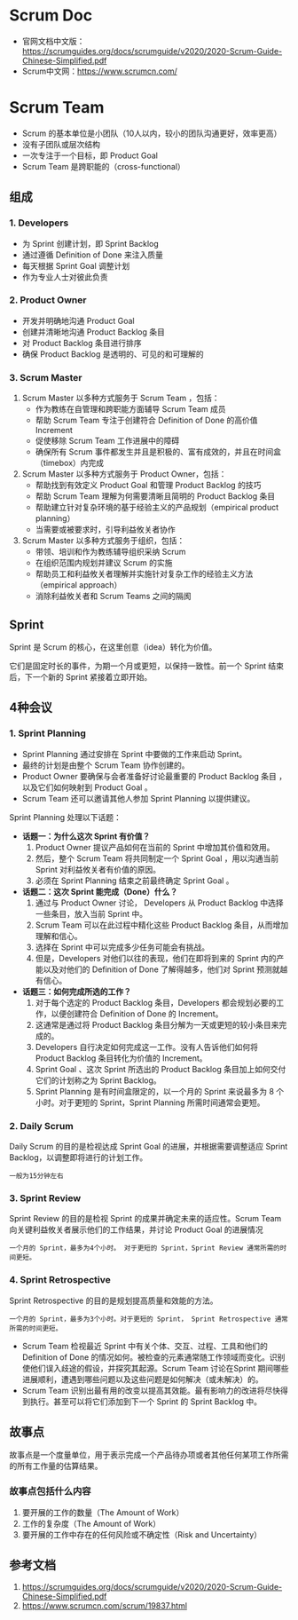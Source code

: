 # Scrum Doc
- 官网文档中文版：https://scrumguides.org/docs/scrumguide/v2020/2020-Scrum-Guide-Chinese-Simplified.pdf
- Scrum中文网：https://www.scrumcn.com/


# Scrum Team
- Scrum 的基本单位是小团队（10人以内，较小的团队沟通更好，效率更高）
- 没有子团队或层次结构
- 一次专注于一个目标，即 Product Goal
- Scrum Team 是跨职能的（cross-functional）

## 组成
### 1. Developers
- 为 Sprint 创建计划，即 Sprint Backlog
- 通过遵循 Definition of Done 来注入质量
- 每天根据 Sprint Goal 调整计划
- 作为专业人士对彼此负责

### 2. Product Owner
- 开发并明确地沟通 Product Goal
- 创建并清晰地沟通 Product Backlog 条目
- 对 Product Backlog 条目进行排序
- 确保 Product Backlog 是透明的、可见的和可理解的

### 3. Scrum Master
1. Scrum Master 以多种方式服务于 Scrum Team ，包括：
    - 作为教练在自管理和跨职能方面辅导 Scrum Team 成员
    - 帮助 Scrum Team 专注于创建符合 Definition of Done 的高价值 Increment
    - 促使移除 Scrum Team 工作进展中的障碍
    - 确保所有 Scrum 事件都发生并且是积极的、富有成效的，并且在时间盒（timebox）内完成
2. Scrum Master 以多种方式服务于 Product Owner，包括：
    - 帮助找到有效定义 Product Goal 和管理 Product Backlog 的技巧
    - 帮助 Scrum Team 理解为何需要清晰且简明的 Product Backlog 条目
    - 帮助建立针对复杂环境的基于经验主义的产品规划（empirical product planning）
    - 当需要或被要求时，引导利益攸关者协作
3. Scrum Master 以多种方式服务于组织，包括：
    - 带领、培训和作为教练辅导组织采纳 Scrum
    - 在组织范围内规划并建议 Scrum 的实施
    - 帮助员工和利益攸关者理解并实施针对复杂工作的经验主义方法（empirical approach）
    - 消除利益攸关者和 Scrum Teams 之间的隔阂


## Sprint

Sprint 是 Scrum 的核心，在这里创意（idea）转化为价值。</br>

它们是固定时长的事件，为期一个月或更短，以保持一致性。前一个 Sprint 结束后，下一个新的 Sprint 紧接着立即开始。

## 4种会议

### 1. Sprint Planning

- Sprint Planning 通过安排在 Sprint 中要做的工作来启动 Sprint。
- 最终的计划是由整个 Scrum Team 协作创建的。
- Product Owner 要确保与会者准备好讨论最重要的 Product Backlog 条目 ，以及它们如何映射到 Product Goal 。
- Scrum Team 还可以邀请其他人参加 Sprint Planning 以提供建议。

Sprint Planning 处理以下话题：
- **话题一：为什么这次 Sprint 有价值？**
    1. Product Owner 提议产品如何在当前的 Sprint 中增加其价值和效用。
    2. 然后，整个 Scrum Team 将共同制定一个 Sprint Goal ，用以沟通当前 Sprint 对利益攸关者有价值的原因。
    3. 必须在 Sprint Planning 结束之前最终确定 Sprint Goal 。
- **话题二：这次 Sprint 能完成（Done）什么？**
    1. 通过与 Product Owner 讨论， Developers 从 Product Backlog 中选择一些条目，放入当前 Sprint 中。 
    2. Scrum Team 可以在此过程中精化这些 Product Backlog 条目，从而增加理解和信心。
    3. 选择在 Sprint 中可以完成多少任务可能会有挑战。 
    4. 但是，Developers 对他们以往的表现，他们在即将到来的 Sprint 内的产能以及对他们的 Definition of Done 了解得越多，他们对 Sprint 预测就越有信心。
- **话题三：如何完成所选的工作？**
    1. 对于每个选定的 Product Backlog 条目，Developers 都会规划必要的工作，以便创建符合 Definition of Done 的 Increment。
    2. 这通常是通过将 Product Backlog 条目分解为一天或更短的较小条目来完成的。
    3. Developers 自行决定如何完成这一工作。没有人告诉他们如何将 Product Backlog 条目转化为价值的 Increment。
    4. Sprint Goal 、这次 Sprint 所选出的 Product Backlog 条目加上如何交付它们的计划称之为 Sprint Backlog。
    5. Sprint Planning 是有时间盒限定的，以一个月的 Sprint 来说最多为 8 个小时。对于更短的 Sprint，Sprint Planning 所需时间通常会更短。


### 2. Daily Scrum

Daily Scrum 的目的是检视达成 Sprint Goal 的进展，并根据需要调整适应 Sprint Backlog，以调整即将进行的计划工作。

    一般为15分钟左右

### 3. Sprint Review

Sprint Review 的目的是检视 Sprint 的成果并确定未来的适应性。Scrum Team 向关键利益攸关者展示他们的工作结果，并讨论 Product Goal 的进展情况

    一个月的 Sprint，最多为4个小时。 对于更短的 Sprint，Sprint Review 通常所需的时间更短。

### 4. Sprint Retrospective

Sprint Retrospective 的目的是规划提高质量和效能的方法。

    一个月的 Sprint，最多为3个小时。对于更短的 Sprint， Sprint Retrospective 通常所需的时间更短。

- Scrum Team 检视最近 Sprint 中有关个体、交互、过程、工具和他们的 Definition of Done 的情况如何。被检查的元素通常随工作领域而变化。识别使他们误入歧途的假设，并探究其起源。Scrum Team 讨论在Sprint 期间哪些进展顺利，遭遇到哪些问题以及这些问题是如何解决（或未解决）的。
- Scrum Team 识别出最有用的改变以提高其效能。最有影响力的改进将尽快得到执行。甚至可以将它们添加到下一个 Sprint 的 Sprint Backlog 中。

## 故事点

故事点是一个度量单位，用于表示完成一个产品待办项或者其他任何某项工作所需的所有工作量的估算结果。

### 故事点包括什么内容

1. 要开展的工作的数量（The Amount of Work）
2. 工作的复杂度（The Amount of Work）
3. 要开展的工作中存在的任何风险或不确定性（Risk and Uncertainty）


## 参考文档
1. https://scrumguides.org/docs/scrumguide/v2020/2020-Scrum-Guide-Chinese-Simplified.pdf
2. https://www.scrumcn.com/scrum/19837.html
